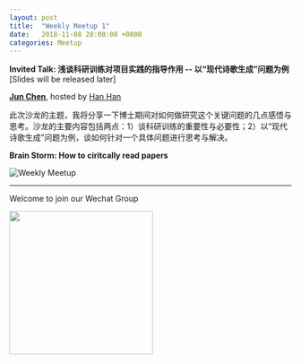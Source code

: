 ```yaml
---
layout: post
title:  "Weekly Meetup 1"
date:   2018-11-08 20:00:00 +0800
categories: Meetup
---
```


**Invited Talk: 浅谈科研训练对项目实践的指导作用 -- 以“现代诗歌生成”问题为例** [Slides will be released later]

**[Jun Chen](http://iir.ruc.edu.cn/~chenj/index.html)**, hosted by [Han Han](http://iir.ruc.edu.cn/~hanh/)

此次沙龙的主题，我将分享一下博士期间对如何做研究这个关键问题的几点感悟与思考。沙龙的主要内容包括两点：1）谈科研训练的重要性与必要性；2）以“现代诗歌生成”问题为例，谈如何针对一个具体问题进行思考与解决。

**Brain Storm: How to ciritcally read papers**

![Weekly Meetup](/meetup/images/poster-2018-11-09.jpg)

<hr/>

Welcome to join our Wechat Group

<img src="/meetup/images/wechat_group.jpg" width="256" height="256" align="center">